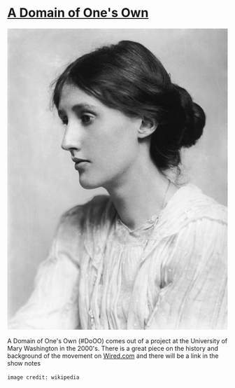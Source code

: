 # [A Domain of One's Own](https://www.wired.com/insights/2012/07/a-domain-of-ones-own/)

[![George Charles Beresford photograph of Virginia Woolf in 1902](/images/George_Charles_Beresford_-_Virginia_Woolf_in_1902.jpg)](https://commons.wikimedia.org/wiki/File:George_Charles_Beresford_-_Virginia_Woolf_in_1902.jpg "George Charles Beresford/Public domain")

A Domain of One's Own (\#DoOO) comes out of a project at the University of Mary Washington in the 2000's. There is a great piece on the history and background of the movement on [Wired.com]((https://www.wired.com/insights/2012/07/a-domain-of-ones-own/)) and there will be a link in the show notes

`image credit: wikipedia`

